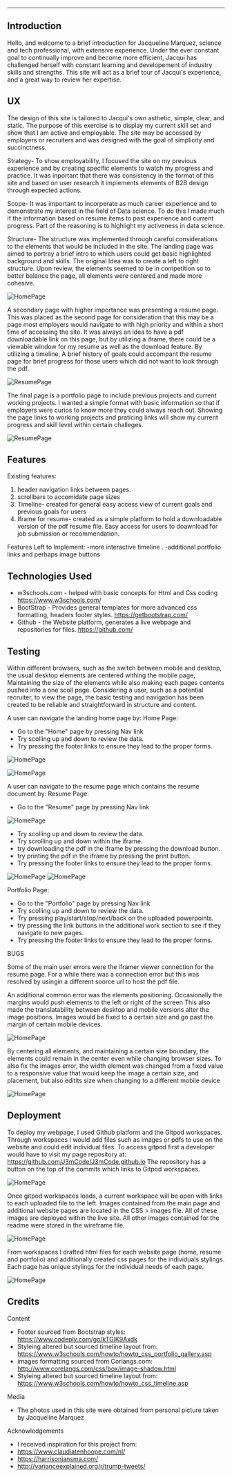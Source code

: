 -----------------------------------------------------------------
## Introduction

  Hello, and welcome to a brief introduction for Jacqueline Marquez, science and tech professional, with extensive experience. Under the ever constant goal to continually improve and become more efficient, Jacqui has challenged herself with constant learning and developement of industry skills and strengths.
  This site will act as a brief tour of Jacqui's experience, and a great way to review her expertise. 

UX
--------------------------

  The design of this site is tailored to Jacqui's own asthetic, simple, clear, and static. 
  The purpose of this exercise is to display my current skill set and show that I am active and employable.
  The site may be accessed by employers or recruiters and was designed with the goal of simplicity and succinctness.
  
  Strategy-
  To show employability, I focused the site on my previous experience and by creating specific elements to watch my progress and practice.
  It was inportant that there was consistency in the format of this site and based on user research it implements elements of B2B design through expected actions.
  
  Scope-
  It was important to incorperate as much career experience and to demonstrate my interest in the field of Data science.
  To do this I made much if the information based on resume items to past experience and current progress. Part of the reasoning is to highlight my activeness in data science.
  
  Structure-
  The structure was implemented through careful considerations to the elements that would be included in the site.
  The landing page was aimed to portray a brief intro to which users could get basic highlighted background and skills.
  The original Idea was to create a left to right structure. Upon review, the elements seemed to be in competition so to better balance the page,
  all elements were centered and made more cohesive.
  
  ![HomePage](wireframe/home.png)


A secondary page with higher importance was presenting a resume page. This was placed as the second page for consideration that this may be a page
most employers would navigate to with high priority and within a short time of accessing the site. It was always an idea to have a pdf downloadable
link on this page, but by utilizing a iframe, there could be a viewable window for my resume as well as the download feature. 
By utilizing a timeline, A brief history of goals could accompant the resume page for brief progress for those users which did not want to look through the pdf.

  ![ResumePage](wireframe/resume.png)
  
 The final page is a portfolio page to include previous projects and current working projects.
 I wanted a simple format with basic information so that if employers were curios to know more they could always reach out.
 Showing the page links to working projects and praticing links will show my current progress and skill level within certain challeges.
 
   ![ResumePage](wireframe/portfolio.png)
  
  
  
 Features
--------------------------
Existing features:
1. header navigation links between pages.
2. scrollbars to accomidate page sizes
3. Timeline- created for general easy access view of current goals and previous goals for users
4. Iframe for resume- created as a simple platform to hold a downloadable version of the pdf resume file.
Easy access for users to doawnload for job submission or recommendation.


Features Left to Implement:
-more interactive timeline .
-additional portfolio links and perhaps image buttons



Technologies Used
--------------------------
- w3schools.com - helped with basic concepts for Html and Css coding                                 https://www.w3schools.com/
- BootStrap - Provides general templates for more advanced css formatting, headers footer styles.    https://getbootstrap.com/
- Github - the Website platform, generates a live webpage and repositories for files.                https://github.com/


Testing
--------------------------
Within different browsers, such as the switch between mobile and desktop, the usual desktop elements are centered withing the mobile page,
Maintaining the size of the elements while also making each pages contents pushed into a one scoll page.
Considering a user, such as a potential recruiter, to view the page, the basic testing and navigation has been created to be reliable and
straightforward in structure and content.

A user can navigate the landing home page by:
Home Page:
- Go to the "Home" page by pressing Nav link
- Try scolling up and down to review the data.
- Try pressing the footer links to ensure they lead to the proper forms.

![HomePage](wireframe/home_page.png)

![HomePage](wireframe/footerlinks.png)

A user can navigate to the resume page which contains the resume document by:
Resume Page:
- Go to the "Resume" page by pressing Nav link

![HomePage](wireframe/tofpage.png)

- Try scolling up and down to review the data.
- Try scrolling up and down within the iframe.
- try downloading the pdf in the iframe by pressing the download button.
- try printing the pdf in the iframe by pressing the print button.
- Try pressing the footer links to ensure they lead to the proper forms.

![HomePage](wireframe/resumepage.png)
![HomePage](wireframe/pdfprint.png)

Portfolio Page:
- Go to the "Portfolio" page by pressing Nav link
- Try scolling up and down to review the data.
- Try pressing play/start/stop/next/back on the uploaded powerpoints.
- try pressing the link buttons in the additional work section to see if they navigate to new pages.
- Try pressing the footer links to ensure they lead to the proper forms.

BUGS

Some of the main user errors were the iframer viewer connection for the resume page.
For a while there was a connection error but this was resolved by usingin a different soorce url to host the pdf file.

An additional common error was the elements positioning. Occasionally the margins would push elements to the left or right of the screen
This also made the translatability between desktop and mobile versions alter the image positions.
Images would be fixed to a certain size and go past the margin of certain mobile devices.

![HomePage](wireframe/original%20page.png)

By centering all elements, and maintaining a certain size boundary, the elements could remain in the center even while changing browser sizes.
To also fix the images error, the width element was changed from a fixed value to a responsive value that would keep the image a certain size,
and placement, but also editits size when changing to a different mobile device

![HomePage](wireframe/margins%20and%20footer.png)


Deployment
--------------------------

To deploy my webpage, I used Github platform and the Gitpod workspaces. Through workspaces I would add files such as images or pdfs to use on
 the website and could edit individual files.
To access gitpod first a developer would have to visit my page repository at: https://github.com/J3mCode/J3mCode.github.io
The repository has a button on the top of the commits which links to Gitpod workspaces.

 ![HomePage](wireframe/github.png)

Once gitpod workspaces loads, a current workspace will be open with links to each uploaded file to the left.
 Images contained from the main page and additional website pages are located in the CSS > images file. All of these images are deployed within
  the live site. All other images contained for the readme were stored in the wireframe file.

 ![HomePage](wireframe/siteimages.png)

  From workspaces I drafted html files for each website page (home, resume and portfolio) and additionally created css pages for the individuals stylings.
  Each page has unique stylings for the individual needs of each page.
 
  ![HomePage](wireframe/webpages.png)



Credits
--------------------------
Content
- Footer sourced from Bootstrap styles: https://www.codeply.com/go/kTGlK9Axdk
- Styleing altered but sourced timeline layout from: https://www.w3schools.com/howto/howto_css_portfolio_gallery.asp
- images formatting sourced from Corlangs.com: http://www.corelangs.com/css/box/image-shadow.html
- Styleing altered but sourced timeline layout from: https://www.w3schools.com/howto/howto_css_timeline.asp

Media
- The photos used in this site were obtained from personal picture taken by Jacqueline Marquez

Acknowledgements
- I received inspiration for this project from:
- https://www.claudiatenhoope.com/nl/
- https://harrisonjansma.com/
- http://varianceexplained.org/r/trump-tweets/

  

